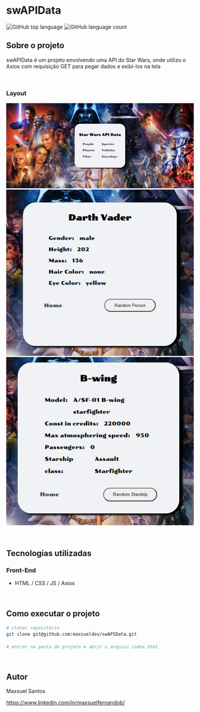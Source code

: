 # swAPIData

![GitHub top language](https://img.shields.io/github/languages/top/maxsueldev/swAPIData?color=green)
![GitHub language count](https://img.shields.io/github/languages/count/maxsueldev/swAPIData?color=green)

## Sobre o projeto
swAPIData é um projeto envolvendo uma API do Star Wars, onde utilizo o Axios com requisição GET para pegar dados e exibí-los na tela

<br>

### Layout 

![Print screen swAPIData](assets/print/print1.png)
![Print screen swAPIData](assets/print/print2.png)
![Print screen swAPIData](assets/print/print3.png)

<br>

## Tecnologias utilizadas

### Front-End
* HTML / CSS / JS / Axios

<br>

## Como executar o projeto
```bash
# clonar repositório
git clone git@github.com:maxsueldev/swAPIData.git

# entrar na pasta do projeto e abrir o arquivo index.html
```

<br>

## Autor
Maxsuel Santos

<https://www.linkedin.com/in/maxsuelfernandob/>
